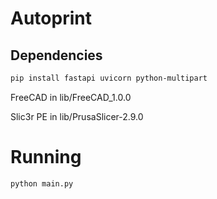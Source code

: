 # Autoprint

## Dependencies
```bash
pip install fastapi uvicorn python-multipart
```

FreeCAD    in lib/FreeCAD_1.0.0

Slic3r PE  in lib/PrusaSlicer-2.9.0

# Running
```bash
python main.py
```
